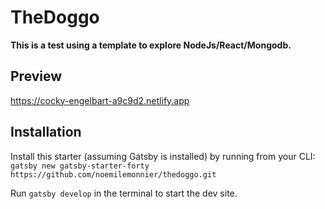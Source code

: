 # TheDoggo

**This is a test using a template to explore NodeJs/React/Mongodb.**


## Preview

https://cocky-engelbart-a9c9d2.netlify.app

## Installation

Install this starter (assuming Gatsby is installed) by running from your CLI:
<br/>
`gatsby new gatsby-starter-forty https://github.com/noemilemonnier/thedoggo.git`

Run `gatsby develop` in the terminal to start the dev site.
